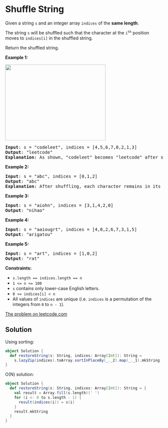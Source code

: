 # Shuffle String

Given a string `s` and an integer array `indices` of the **same length**.

The string `s` will be shuffled such that the character at the
<code>i<sup>th</sup></code> position moves to `indices[i]` in the shuffled
string.

Return the shuffled string.

**Example 1:**

<img alt="" src="https://assets.leetcode.com/uploads/2020/07/09/q1.jpg" style="width: 321px; height: 243px;">
<pre>
<b>Input</b>: s = "codeleet", indices = [4,5,6,7,0,2,1,3]
<b>Output</b>: "leetcode"
<b>Explanation</b>: As shown, "codeleet" becomes "leetcode" after shuffling.
</pre>

**Example 2:**
<pre>
<b>Input</b>: s = "abc", indices = [0,1,2]
<b>Output</b>: "abc"
<b>Explanation</b>: After shuffling, each character remains in its position.
</pre>

**Example 3:**
<pre>
<b>Input</b>: s = "aiohn", indices = [3,1,4,2,0]
<b>Output</b>: "nihao"
</pre>

**Example 4:**
<pre>
<b>Input</b>: s = "aaiougrt", indices = [4,0,2,6,7,3,1,5]
<b>Output</b>: "arigatou"
</pre>

**Example 5:**
<pre>
<b>Input</b>: s = "art", indices = [1,0,2]
<b>Output</b>: "rat"
</pre>

**Constraints:**

* `s.length == indices.length == n`
* `1 <= n <= 100`
* `s` contains only lower-case English letters.
* `0 <= indices[i] < n`
* All values of `indices` are unique (i.e. `indices` is a permutation of the integers from `0` to `n - 1`).

[The problem on leetcode.com](https://leetcode.com/problems/shuffle-string/)

## Solution

Using sorting:

```scala
object Solution {
  def restoreString(s: String, indices: Array[Int]): String =
    s.lazyZip(indices).toArray.sortInPlaceBy(_._2).map(_._1).mkString
}
```

O(N) solution:

```scala
object Solution {
  def restoreString(s: String, indices: Array[Int]): String = {
    val result = Array.fill(s.length)(' ')
    for (i <- 0 to s.length - 1) {
      result(indices(i)) = s(i)
    }
    result.mkString
  }
}
```
